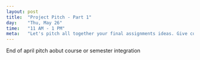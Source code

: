 ```yaml
---
layout: post
title:  "Project Pitch - Part 1"
day:    "Thu, May 26"
time:   "11 AM - 1 PM"
meta:   "Let's pitch all together your final assignments ideas. Give constructive feedbacks and better define your final project for our course"
---
```


End of april pitch aobut course or semester integration